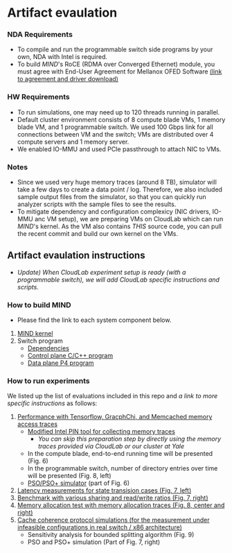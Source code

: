 # Artifact evaulation
### NDA Requirements
- To compile and run the programmable switch side programs by your own, NDA with Intel is required.
- To build *MIND*'s RoCE (RDMA over Converged Ethernet) module, you must agree with End-User Agreement for Mellanox OFED Software [(link to agreement and driver download)](https://www.mellanox.com/page/mlnx_ofed_eula?mtag=linux_sw_drivers&mrequest=downloads&mtype=ofed&mver=MLNX_OFED-5.0-1.0.0.0&mname=MLNX_OFED_LINUX-5.0-1.0.0.0-ubuntu18.04-x86_64.tgz)

### HW Requirements
- To run simulations, one may need up to 120 threads running in parallel.
- Default cluster environment consists of 8 compute blade VMs, 1 memory blade VM, and 1 programmable switch. We used 100 Gbps link for all connections between VM and the switch; VMs are distributed over 4 compute servers and 1 memory server.
- We enabled IO-MMU and used PCIe passthrough to attach NIC to VMs.

### Notes
- Since we used very huge memory traces (around 8 TB), simulator will take a few days to create a data point / log.
Therefore, we also included sample output files from the simulator, so that you can quickly run analyzer scripts with the sample files to see the results.
- To mitigate dependency and configuration complexicy (NIC drivers, IO-MMU anc VM setup), we are preparing VMs on CloudLab which can run *MIND*'s kernel.
As the VM also contains *THIS* source code, you can pull the recent commit and build our own kernel on the VMs.

## Artifact evaulation instructions
- *Update) When CloudLab experiment setup is ready (with a programmable switch), we will add CloudLab specific instructions and scripts.*

### How to build MIND
- Please find the link to each system component below.
1. [MIND kernel](https://github.com/shsym/mind/tree/main/mind_linux)
2. Switch program
    - [Dependencies](https://github.com/shsym/mind/blob/main/mind_switch_ctrl/dependencies.md)
    - [Control plane C/C++ program](https://github.com/shsym/mind/tree/main/mind_switch_ctrl)
    - [Data plane P4 program](https://github.com/shsym/mind/tree/main/mind_p4)

### How to run experiments
We listed up the list of evaluations included in this repo and *a link to more specific instructions* as follows:

1. [Performance with Tensorflow, GracphChi, and Memcached memory access traces](https://github.com/shsym/mind/tree/main/ctrl_scripts)
    - [Modified Intel PIN tool for collecting memory traces](https://github.com/shsym/mind/tree/main/tools/prepare_traces)
      - *You can skip this preparation step by directly using the memory traces provided via CloudLab or our cluster at Yale*
    - In the compute blade, end-to-end running time will be presented (Fig. 6)
    - In the programmable switch, number of directory entries over time will be presented (Fig. 8, left)
    - [PSO/PSO+ simulator](https://github.com/shsym/mind/tree/main/tools/pso_estimator) (part of Fig. 6)
2. [Latency measurements for state transision cases (Fig. 7, left)](https://github.com/shsym/mind/tree/main/ctrl_scripts)
3. [Benchmark with various sharing and read/write ratios (Fig. 7, right)](https://github.com/shsym/mind/tree/main/ctrl_scripts)
4. [Memory allocation test with memory allocation traces (Fig. 8, center and right)](https://github.com/shsym/mind/tree/main/tools/memory_allocation)
5. [Cache coherence protocol simulations (for the measurement under infeasible configurations in real switch / x86 architecture)](https://github.com/shsym/mind/tree/main/tools/cache_coherence_sim)
    - Sensitivity analysis for bounded splitting algorithm (Fig. 9)
    - PSO and PSO+ simulation (Part of Fig. 7, right)
